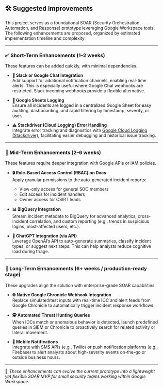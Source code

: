 ## 🛠️ Suggested Improvements

This project serves as a foundational SOAR (Security Orchestration, Automation, and Response) prototype leveraging Google Workspace tools. The following enhancements are proposed, organized by estimated implementation timeline and complexity:

---

### ✅ Short-Term Enhancements (1–2 weeks)

These features can be added quickly, with minimal dependencies.

- **🔔 Slack or Google Chat Integration**  
  Add support for additional notification channels, enabling real-time alerts. This is especially useful where Google Chat webhooks are restricted. Slack incoming webhooks provide a flexible alternative.

- **📄 Google Sheets Logging**  
  Ensure all incidents are logged in a centralized Google Sheet for easy auditing, dashboarding, and rapid filtering by timestamp, severity, or user.

- **⚠️ Stackdriver (Cloud Logging) Error Handling**  
  Integrate error tracking and diagnostics with [Google Cloud Logging (Stackdriver)](https://cloud.google.com/logging), facilitating easier debugging and historical issue tracking.

---

### 🔄 Mid-Term Enhancements (2–6 weeks)

These features require deeper integration with Google APIs or IAM policies.

- **🔒 Role-Based Access Control (RBAC) on Docs**  
  Apply granular permissions to the auto-generated incident reports:  
  - View-only access for general SOC members  
  - Edit access for incident handlers  
  - Owner access for CSIRT leads

- **📊 BigQuery Integration**  
  Stream incident metadata to BigQuery for advanced analytics, cross-incident correlation, and custom reporting (e.g., trends in suspicious logins, most-affected users, etc.).

- **🧠 ChatGPT Integration (via API)**  
  Leverage OpenAI’s API to auto-generate summaries, classify incident types, or suggest next steps. This can help analysts reduce cognitive load during triage.

---

### 🚀 Long-Term Enhancements (6+ weeks / production-ready stage)

These upgrades align the solution with enterprise-grade SOAR capabilities.

- **🌐 Native Google Chronicle Webhook Integration**  
  Replace simulated/test inputs with real-time IOC and alert feeds from Google Chronicle to automatically trigger incident response workflows.

- **🕵️ Automated Threat Hunting Queries**  
  When IOCs match or anomalous behavior is detected, launch predefined queries in SIEM or Chronicle to proactively search for related activity or lateral movement.

- **📲 Mobile Notifications**  
  Integrate with SMS APIs (e.g., Twilio) or push notification platforms (e.g., Firebase) to alert analysts about high-severity events on-the-go or outside business hours.

---

🧩 *These enhancements can evolve the current prototype into a lightweight yet flexible SOAR MVP for small security teams working within Google Workspace.*
